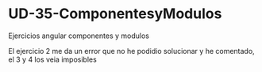 # UD-35-ComponentesyModulos
<p>Ejercicios angular componentes y modulos </p>
<p>El ejercicio 2 me da un error que no he podidio solucionar y he comentado, el 3 y 4 los veia imposibles</p>
